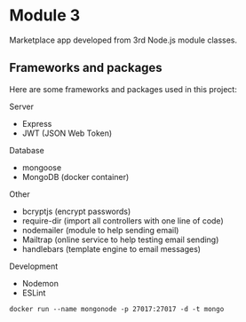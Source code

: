 # Module 3

Marketplace app developed from 3rd Node.js module classes.

## Frameworks and packages

Here are some frameworks and packages used in this project:

Server

-   Express
-   JWT (JSON Web Token)

Database

-   mongoose
-   MongoDB (docker container)

Other

-   bcryptjs (encrypt passwords)
-   require-dir (import all controllers with one line of code)
-   nodemailer (module to help sending email)
-   Mailtrap (online service to help testing email sending)
-   handlebars (template engine to email messages)

Development

-   Nodemon
-   ESLint

`docker run --name mongonode -p 27017:27017 -d -t mongo`
